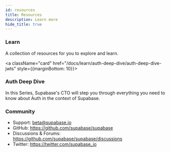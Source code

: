 ```yaml
---
id: resources
title: Resources
description: Learn more
hide_title: true
---
```



### Learn

A collection of resources for you to explore and learn.

<a className="card" href="/docs/learn/auth-deep-dive/auth-deep-dive-jwts" style={{marginBottom: 10}}>
    <div className="card__body">
        <h3>Auth Deep Dive</h3>
        <p>In this Series, Supabase's CTO will step you through everything you need to know about Auth in the context of Supabase.</p>
    </div>
</a>


### Community

- Support: beta@supabase.io
- GitHub: https://github.com/supabase/supabase
- Discussions & Forums: https://github.com/supabase/supabase/discussions
- Twitter: https://twitter.com/supabase_io